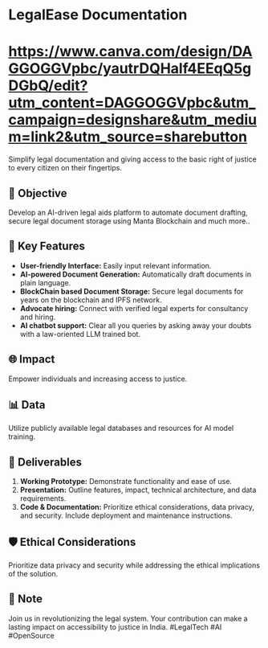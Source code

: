 # LegalEase Documentation
# https://www.canva.com/design/DAGGOGGVpbc/yautrDQHalf4EEqQ5gDGbQ/edit?utm_content=DAGGOGGVpbc&utm_campaign=designshare&utm_medium=link2&utm_source=sharebutton
Simplify legal documentation and giving access to the basic right of justice to every citizen on their fingertips.
## 🎯 Objective
Develop an AI-driven legal aids platform to automate document drafting, secure legal document storage using Manta Blockchain and much more..

## 🚀 Key Features
- **User-friendly Interface:** Easily input relevant information.
- **AI-powered Document Generation:** Automatically draft documents in plain language.
- **BlockChain based Document Storage:** Secure legal documents for years on the blockchain and IPFS network.
- **Advocate hiring:** Connect with verified legal experts for consultancy and hiring.
- **AI chatbot support:** Clear all you queries by asking away your doubts with a law-oriented LLM trained bot.

## 🌐 Impact
Empower individuals and increasing access to justice.

## 📊 Data
Utilize publicly available legal databases and resources for AI model training.

## 🔧 Deliverables
1. **Working Prototype:** Demonstrate functionality and ease of use.
2. **Presentation:** Outline features, impact, technical architecture, and data requirements.
3. **Code & Documentation:** Prioritize ethical considerations, data privacy, and security. Include deployment and maintenance instructions.

## 🛡️ Ethical Considerations
Prioritize data privacy and security while addressing the ethical implications of the solution.

## 🚧 Note
Join us in revolutionizing the legal system. Your contribution can make a lasting impact on accessibility to justice in India. #LegalTech #AI #OpenSource
